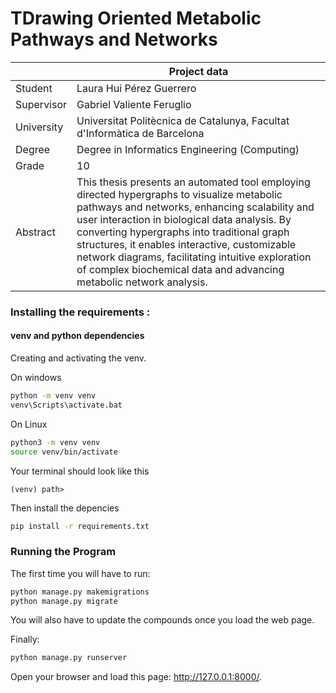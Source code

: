 # TDrawing Oriented Metabolic Pathways and Networks

| | Project data |
| ------ | ------ |
| Student | Laura Hui Pérez Guerrero |
| Supervisor | Gabriel Valiente Feruglio  |
| University | Universitat Politècnica de Catalunya, Facultat d'Informàtica de Barcelona |
| Degree | Degree in Informatics Engineering (Computing) |
| Grade | 10 |
| Abstract | This thesis presents an automated tool employing directed hypergraphs to visualize metabolic pathways and networks, enhancing scalability and user interaction in biological data analysis. By converting hypergraphs into traditional graph structures, it enables interactive, customizable network diagrams, facilitating intuitive exploration of complex biochemical data and advancing metabolic network analysis. |

### Installing the requirements :

#### venv and python dependencies

Creating and activating the venv.

On windows

```bash
python -m venv venv
venv\Scripts\activate.bat
```

On Linux
```bash
python3 -m venv venv
source venv/bin/activate
```

Your terminal should look like this

```
(venv) path>
```

Then install the depencies

```bash
pip install -r requirements.txt
```

### Running the Program

The first time you will have to run:

```bash
python manage.py makemigrations
python manage.py migrate
```
You will also have to update the compounds once you load the web page.

Finally:

```bash
python manage.py runserver
```

Open your browser and load this page: http://127.0.0.1:8000/.
